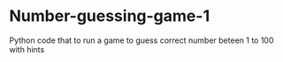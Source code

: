 # Number-guessing-game-1
Python code that to run a game to guess correct number beteen 1 to 100 with hints
